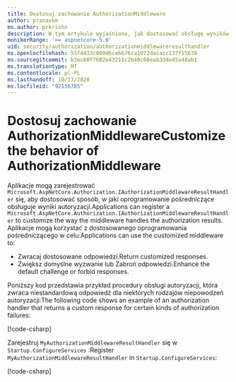 ```yaml
---
title: Dostosuj zachowanie AuthorizationMiddleware
author: pranavkm
ms.author: prkrishn
description: W tym artykule wyjaśniono, jak dostosować obsługę wyników AuthorizationMiddleware.
monikerRange: '>= aspnetcore-5.0'
uid: security/authorization/authorizationmiddlewareresulthandler
ms.openlocfilehash: 55f4433c080d6ce6676ca1072dacacc137f15638
ms.sourcegitcommit: b3ec60f7682e43211c2b40c60eab3d4e45a48ab1
ms.translationtype: MT
ms.contentlocale: pl-PL
ms.lasthandoff: 10/17/2020
ms.locfileid: "92156785"
---
```

# <a name="customize-the-behavior-of-authorizationmiddleware"></a><span data-ttu-id="33790-103">Dostosuj zachowanie AuthorizationMiddleware</span><span class="sxs-lookup"><span data-stu-id="33790-103">Customize the behavior of AuthorizationMiddleware</span></span>

<span data-ttu-id="33790-104">Aplikacje mogą zarejestrować `Microsoft.AspNetCore.Authorization.IAuthorizationMiddlewareResultHandler` się, aby dostosować sposób, w jaki oprogramowanie pośredniczące obsługuje wyniki autoryzacji.</span><span class="sxs-lookup"><span data-stu-id="33790-104">Applications can register a `Microsoft.AspNetCore.Authorization.IAuthorizationMiddlewareResultHandler` to customize the way the middleware handles the authorization results.</span></span> <span data-ttu-id="33790-105">Aplikacje mogą korzystać z dostosowanego oprogramowania pośredniczącego w celu:</span><span class="sxs-lookup"><span data-stu-id="33790-105">Applications can use the customized middleware to:</span></span>

* <span data-ttu-id="33790-106">Zwracaj dostosowane odpowiedzi.</span><span class="sxs-lookup"><span data-stu-id="33790-106">Return customized responses.</span></span>
* <span data-ttu-id="33790-107">Zwiększ domyślne wyzwanie lub Zabroń odpowiedzi.</span><span class="sxs-lookup"><span data-stu-id="33790-107">Enhance the default challenge or forbid responses.</span></span>

<span data-ttu-id="33790-108">Poniższy kod przedstawia przykład procedury obsługi autoryzacji, która zwraca niestandardową odpowiedź dla niektórych rodzajów niepowodzeń autoryzacji:</span><span class="sxs-lookup"><span data-stu-id="33790-108">The following code shows an example of an authorization handler that returns a custom response for certain kinds of authorization failures:</span></span>

[!code-csharp[](customizingauthorizationmiddlewareresponse/sample/AuthorizationMiddlewareResultHandlerSample/MyAuthorizationMiddlewareResultHandler.cs)]

<span data-ttu-id="33790-109">Zarejestruj `MyAuthorizationMiddlewareResultHandler` się w `Startup.ConfigureServices` :</span><span class="sxs-lookup"><span data-stu-id="33790-109">Register `MyAuthorizationMiddlewareResultHandler` in `Startup.ConfigureServices`:</span></span>

[!code-csharp[](customizingauthorizationmiddlewareresponse/sample/AuthorizationMiddlewareResultHandlerSample/Startup.cs?name=snippet)]

<!-- <xref:Microsoft.AspNetCore.Authorization.IAuthorizationMiddlewareResultHandler /> -->